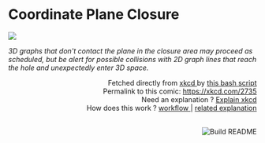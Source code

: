 # <b>Coordinate Plane Closure</b>

[![](https://imgs.xkcd.com/comics/coordinate_plane_closure.png)](https://xkcd.com/2735)

<i>3D graphs that don&#39;t contact the plane in the closure area may proceed as scheduled, but be alert for possible collisions with 2D graph lines that reach the hole and unexpectedly enter 3D space.</i>

<div align="right">
  Fetched directly from
  <a href="https://xkcd.com">
    xkcd
  </a>
  by
  <a href="https://github.com/Vanille-N/Vanille-N/blob/master/fetch">
    this bash script
  </a>
</div>
<div align="right">
  Permalink to this comic:
  <a href="https://xkcd.com/2735">
    https://xkcd.com/2735
  </a>
</div>
<div align="right">
  Need an explanation ?
  <a href="https://www.explainxkcd.com/wiki/index.php/2735">
    Explain xkcd
  </a>
</div>
<div align="right">
  How does this work ?
  <a href="https://github.com/Vanille-N/Vanille-N/blob/master/.github/workflows/build.yml">
    workflow
  </a>
  |
  <a href="https://simonwillison.net/2020/Jul/10/self-updating-profile-readme/">
    related explanation
  </a>
</div><br>

<a href="https://github.com/Vanille-N/Vanille-N/actions"><img src="https://github.com/Vanille-N/Vanille-N/workflows/Build%20README/badge.svg" align="right" alt="Build README"></a>
